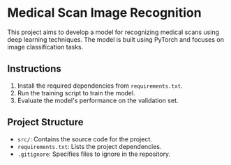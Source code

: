 # Medical Scan Image Recognition

This project aims to develop a model for recognizing medical scans using deep learning techniques. The model is built using PyTorch and focuses on image classification tasks.

## Instructions

1. Install the required dependencies from `requirements.txt`.
2. Run the training script to train the model.
3. Evaluate the model's performance on the validation set.

## Project Structure
- `src/`: Contains the source code for the project.
- `requirements.txt`: Lists the project dependencies.
- `.gitignore`: Specifies files to ignore in the repository.
